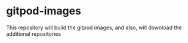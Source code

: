 # gitpod-images

This repository will build the gitpod images, and also, will download the additional repositories

